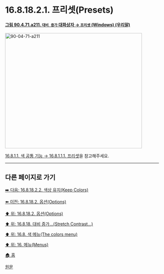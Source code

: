 # 16.8.18.2.1. 프리셋(Presets)

<a id="90-04-71-a211"></a>

#### [그림 90.4.71.a211. `대비 증가` 대화상자 → `프리셋` (Windows) (우리말)](./90-04-0071-stretch_contrast.md#90-04-71-a211)
<img width="448" height="379" alt="90-04-71-a211" src="https://github.com/user-attachments/assets/d30a96b0-01c9-45b5-be22-5f927504fb5d" />

[16.8.1.1. 색 공통 기능 → 16.8.1.1.1. 프리셋](./16-08-01-01-01-presets.md)을 참고해주세요.

***

## 다른 페이지로 가기

[➡️ 다음: 16.8.18.2.2. 색상 유지(Keep Colors)](./16-08-18-02-02-keep_colors.md)

[⬅️ 이전: 16.8.18.2. 옵션(Options)](./16-08-18-02-00-options.md)

[⬆️ 위: 16.8.18.2. 옵션(Options)](./16-08-18-02-00-options.md)

[⬆️ 위: 16.8.18. 대비 증가…(Stretch Contrast…)](./16-08-18-00-stretch-contrast.md)

[⬆️ 위: 16.8. 색 메뉴(The colors menu)](./16-08-00-the-colors-menu.md)

[⬆️ 위: 16. 메뉴(Menus)](./16-00-menus.md)

[🏠 홈](./00-home.md)

[원문](https://docs.gimp.org/2.10/ko/gimp-filter-stretch-contrast.html#idm31837)
